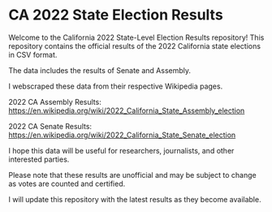 # CA 2022 State Election Results
Welcome to the California 2022 State-Level Election Results repository! This repository contains the official results of the 2022 California state elections in CSV format. 

The data includes the results of Senate and Assembly. 

I webscraped these data from their respective Wikipedia pages.

2022 CA Assembly Results: https://en.wikipedia.org/wiki/2022_California_State_Assembly_election

2022 CA Senate Results: https://en.wikipedia.org/wiki/2022_California_State_Senate_election

I hope this data will be useful for researchers, journalists, and other interested parties. 

Please note that these results are unofficial and may be subject to change as votes are counted and certified. 

I will update this repository with the latest results as they become available.
